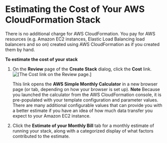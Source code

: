 # Estimating the Cost of Your AWS CloudFormation Stack<a name="using-cfn-paying"></a>

There is no additional charge for AWS CloudFormation\. You pay for AWS resources \(e\.g\. Amazon EC2 instances, Elastic Load Balancing load balancers and so on\) created using AWS CloudFormation as if you created them by hand\.

**To estimate the cost of your stack**

1. On the **Review** page of the **Create Stack** dialog, click the **Cost** link\.
![\[The Cost link on the Review page.\]](http://docs.aws.amazon.com/AWSCloudFormation/latest/UserGuide/images/console-create-stack-review-estimate-cost.png)

   This link opens the **AWS Simple Monthly Calculator** in a new browser page \(or tab, depending on how your browser is set up\)\.
**Note**
Because you launched the calculator from the AWS CloudFormation console, it is pre\-populated with your template configuration and parameter values\. There are many additional configurable values that can provide you with a better estimate if you have an idea of how much data transfer you expect to your Amazon EC2 instance\.

1. Click the **Estimate of your Monthly Bill** tab for a monthly estimate of running your stack, along with a categorized display of what factors contributed to the estimate\.
